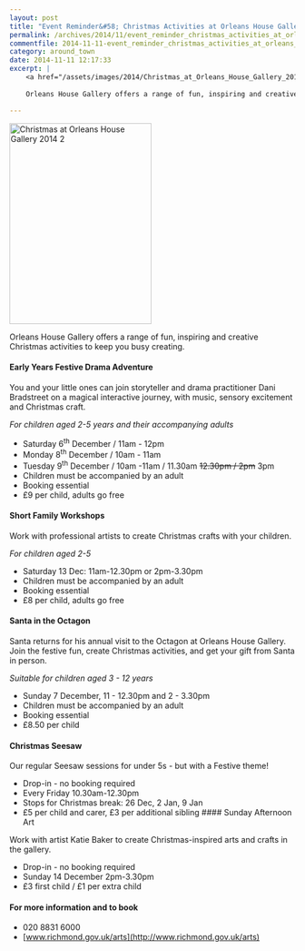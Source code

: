 ```yaml
---
layout: post
title: "Event Reminder&#58; Christmas Activities at Orleans House Gallery - 2014"
permalink: /archives/2014/11/event_reminder_christmas_activities_at_orleans_hou.html
commentfile: 2014-11-11-event_reminder_christmas_activities_at_orleans_hou
category: around_town
date: 2014-11-11 12:17:33
excerpt: |
    <a href="/assets/images/2014/Christmas_at_Orleans_House_Gallery_2014_2.jpg" title="See larger version of - Christmas at Orleans House Gallery 2014 2"><img src="/assets/images/2014/Christmas_at_Orleans_House_Gallery_2014_2_thumb.jpg" width="150" height="212" alt="Christmas at Orleans House Gallery 2014 2" class="right" /></a>
    
    Orleans House Gallery offers a range of fun, inspiring and creative Christmas activities to keep you busy creating.

---
```


<a href="/assets/images/2014/Christmas_at_Orleans_House_Gallery_2014_2.jpg" title="See larger version of - Christmas at Orleans House Gallery 2014 2"><img src="/assets/images/2014/Christmas_at_Orleans_House_Gallery_2014_2_thumb.jpg" width="250" height="353" alt="Christmas at Orleans House Gallery 2014 2" class="right" /></a>

Orleans House Gallery offers a range of fun, inspiring and creative Christmas activities to keep you busy creating.

#### Early Years Festive Drama Adventure

You and your little ones can join storyteller and drama practitioner Dani Bradstreet on a magical interactive journey, with music, sensory excitement and Christmas craft.

*For children aged 2-5 years and their accompanying adults*

-   Saturday 6<sup>th</sup> December / 11am - 12pm
-   Monday 8<sup>th</sup> December / 10am - 11am
-   Tuesday 9<sup>th</sup> December / 10am -11am / 11.30am ~~12.30pm / 2pm~~ 3pm
-   Children must be accompanied by an adult
-   Booking essential
-   £9 per child, adults go free

#### Short Family Workshops

Work with professional artists to create Christmas crafts with your children.

*For children aged 2-5*

-   Saturday 13 Dec: 11am-12.30pm or 2pm-3.30pm
-   Children must be accompanied by an adult
-   Booking essential
-   £8 per child, adults go free

#### Santa in the Octagon

Santa returns for his annual visit to the Octagon at Orleans House Gallery. Join the festive fun, create Christmas activities, and get your gift from Santa in person.

*Suitable for children aged 3 - 12 years*

-   Sunday 7 December, 11 - 12.30pm and 2 - 3.30pm
-   Children must be accompanied by an adult
-   Booking essential
-   £8.50 per child

#### Christmas Seesaw

Our regular Seesaw sessions for under 5s - but with a Festive theme!

-   Drop-in - no booking required
-   Every Friday 10.30am-12.30pm
-   Stops for Christmas break: 26 Dec, 2 Jan, 9 Jan
-   £5 per child and carer, £3 per additional sibling #### Sunday Afternoon Art

Work with artist Katie Baker to create Christmas-inspired arts and crafts in the gallery.

-   Drop-in - no booking required
-   Sunday 14 December 2pm-3.30pm
-   £3 first child / £1 per extra child

#### For more information and to book

-   020 8831 6000
-   [www.richmond.gov.uk/arts](http://www.richmond.gov.uk/arts)

